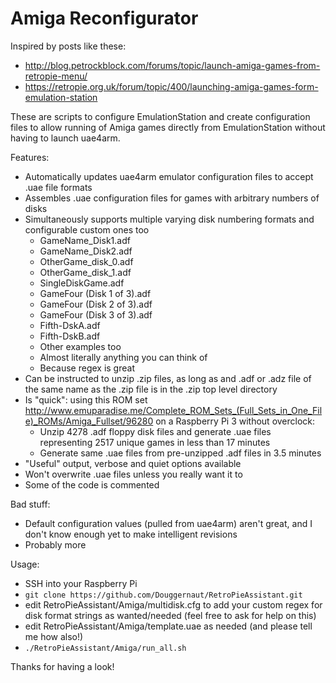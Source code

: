 # Amiga Reconfigurator

Inspired by posts like these:
* http://blog.petrockblock.com/forums/topic/launch-amiga-games-from-retropie-menu/
* https://retropie.org.uk/forum/topic/400/launching-amiga-games-form-emulation-station

These are scripts to configure EmulationStation and create configuration files to allow running of Amiga games directly from EmulationStation without having to launch uae4arm.

Features:
* Automatically updates uae4arm emulator configuration files to accept .uae file formats
* Assembles .uae configuration files for games with arbitrary numbers of disks
* Simultaneously supports multiple varying disk numbering formats and configurable custom ones too
  * GameName_Disk1.adf
  * GameName_Disk2.adf
  * OtherGame_disk_0.adf
  * OtherGame_disk_1.adf
  * SingleDiskGame.adf
  * GameFour (Disk 1 of 3).adf
  * GameFour (Disk 2 of 3).adf
  * GameFour (Disk 3 of 3).adf
  * Fifth-DskA.adf
  * Fifth-DskB.adf
  * Other examples too
  * Almost literally anything you can think of
  * Because regex is great
* Can be instructed to unzip .zip files, as long as and .adf or .adz file of the same name as the .zip file is in the .zip top level directory
* Is "quick": using this ROM set http://www.emuparadise.me/Complete_ROM_Sets_(Full_Sets_in_One_File)_ROMs/Amiga_Fullset/96280 on a Raspberry Pi 3 without overclock:
  * Unzip 4278 .adf floppy disk files and generate .uae files representing 2517 unique games in less than 17 minutes
  * Generate same .uae files from pre-unzipped .adf files in 3.5 minutes
* "Useful" output, verbose and quiet options available
* Won't overwrite .uae files unless you really want it to
* Some of the code is commented

Bad stuff:
* Default configuration values (pulled from uae4arm) aren't great, and I don't know enough yet to make intelligent revisions
* Probably more

Usage:
* SSH into your Raspberry Pi
* `git clone https://github.com/Douggernaut/RetroPieAssistant.git`
* edit RetroPieAssistant/Amiga/multidisk.cfg to add your custom regex for disk format strings as wanted/needed (feel free to ask for help on this)
* edit RetroPieAssistant/Amiga/template.uae as needed (and please tell me how also!)
* `./RetroPieAssistant/Amiga/run_all.sh`

Thanks for having a look!
